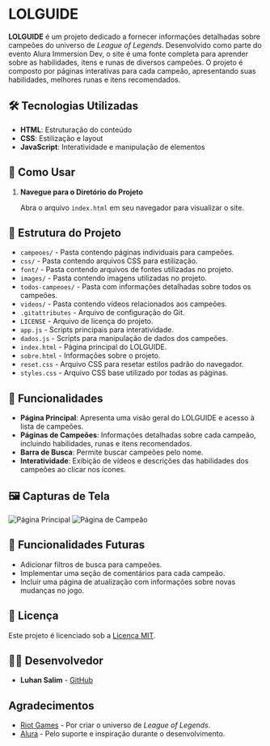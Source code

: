 # LOLGUIDE

**LOLGUIDE** é um projeto dedicado a fornecer informações detalhadas sobre campeões do universo de *League of Legends*. Desenvolvido como parte do evento Alura Immersion Dev, o site é uma fonte completa para aprender sobre as habilidades, itens e runas de diversos campeões. O projeto é composto por páginas interativas para cada campeão, apresentando suas habilidades, melhores runas e itens recomendados.

## 🛠️ Tecnologias Utilizadas

- **HTML**: Estruturação do conteúdo
- **CSS**: Estilização e layout
- **JavaScript**: Interatividade e manipulação de elementos

## 🚀 Como Usar

1. **Navegue para o Diretório do Projeto**

   Abra o arquivo `index.html` em seu navegador para visualizar o site.

## 📂 Estrutura do Projeto

- `campeoes/` - Pasta contendo páginas individuais para campeões.
- `css/` - Pasta contendo arquivos CSS para estilização.
- `font/` - Pasta contendo arquivos de fontes utilizadas no projeto.
- `images/` - Pasta contendo imagens utilizadas no projeto.
- `todos-campeoes/` - Pasta com informações detalhadas sobre todos os campeões.
- `videos/` - Pasta contendo vídeos relacionados aos campeões.
- `.gitattributes` - Arquivo de configuração do Git.
- `LICENSE` - Arquivo de licença do projeto.
- `app.js` - Scripts principais para interatividade.
- `dados.js` - Scripts para manipulação de dados dos campeões.
- `index.html` - Página principal do LOLGUIDE.
- `sobre.html` - Informações sobre o projeto.
- `reset.css` - Arquivo CSS para resetar estilos padrão do navegador.
- `styles.css` - Arquivo CSS base utilizado por todas as páginas.

## 📜 Funcionalidades

- **Página Principal**: Apresenta uma visão geral do LOLGUIDE e acesso à lista de campeões.
- **Páginas de Campeões**: Informações detalhadas sobre cada campeão, incluindo habilidades, runas e itens recomendados.
- **Barra de Busca**: Permite buscar campeões pelo nome.
- **Interatividade**: Exibição de vídeos e descrições das habilidades dos campeões ao clicar nos ícones.

## 🖼️ Capturas de Tela

![Página Principal](path/to/screenshot1.png)
![Página de Campeão](path/to/screenshot2.png)

## 🚧 Funcionalidades Futuras

- Adicionar filtros de busca para campeões.
- Implementar uma seção de comentários para cada campeão.
- Incluir uma página de atualização com informações sobre novas mudanças no jogo.

## 📄 Licença

Este projeto é licenciado sob a [Licença MIT](LICENSE).

## 👨‍💻 Desenvolvedor

- **Luhan Salim** - [GitHub](https://github.com/luhsalim)

## Agradecimentos

- [Riot Games](https://www.riotgames.com/pt-br) - Por criar o universo de *League of Legends*.
- [Alura](https://www.alura.com.br) - Pelo suporte e inspiração durante o desenvolvimento.
